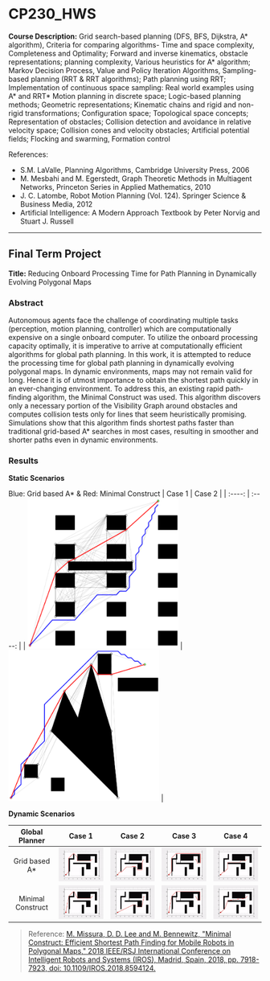 # CP230_HWS

**Course Description:** Grid search-based planning (DFS, BFS, Dijkstra, A* algorithm), Criteria for comparing algorithms- Time and space complexity, Completeness and Optimality; Forward and inverse kinematics, obstacle representations; planning complexity, Various heuristics for A* algorithm; Markov Decision Process, Value and Policy Iteration Algorithms, Sampling-based planning (RRT & RRT algorithms); Path planning using RRT; Implementation of continuous space sampling: Real world examples using A* and RRT* Motion planning in discrete space; Logic-based planning methods; Geometric representations; Kinematic chains and rigid and non-rigid transformations; Configuration space; Topological space concepts; Representation of obstacles; Collision detection and avoidance in relative velocity space; Collision cones and velocity obstacles; Artificial potential fields; Flocking and swarming, Formation control

References:
  - S.M. LaValle, Planning Algorithms, Cambridge University Press, 2006
  - M. Mesbahi and M. Egerstedt, Graph Theoretic Methods in Multiagent Networks, Princeton Series in Applied Mathematics, 2010
  - J. C. Latombe, Robot Motion Planning (Vol. 124). Springer Science & Business Media, 2012
  - Artificial Intelligence: A Modern Approach Textbook by Peter Norvig and Stuart J. Russell

---

## Final Term Project

**Title:** Reducing Onboard Processing Time for Path Planning in Dynamically Evolving Polygonal Maps

### Abstract
Autonomous agents face the challenge of coordinating multiple tasks (perception, motion planning, controller) which are computationally expensive on a single onboard computer. To utilize the onboard processing capacity optimally, it is imperative to arrive at computationally efficient algorithms for global path planning. In this work, it is attempted to reduce the processing time for global path planning in dynamically evolving polygonal maps. In dynamic environments, maps may not remain valid for long. Hence it is of utmost importance to obtain the shortest path quickly in an ever-changing environment. To address this, an existing rapid path-finding algorithm, the Minimal Construct was used. This algorithm discovers only a necessary portion of the Visibility Graph around obstacles and computes collision tests only for lines that seem heuristically promising. Simulations show that this algorithm finds shortest paths faster than traditional grid-based A* searches in most cases, resulting in smoother and shorter paths even in dynamic environments.

### Results

**Static Scenarios**

Blue: Grid based A* & Red: Minimal Construct
| Case 1 | Case 2 |
| :----: | :----: |
| <img src="./Minimal%20Construct/results/intro.png" width=300 height=300> | <img src="./Minimal%20Construct/results/results1.png" width=300 height=300> |

**Dynamic Scenarios**

|  Global Planner   | Case 1 | Case 2 | Case 3 | Case 4 |
| :---------------: | :----: | :----: | :----: | :----: |
|   Grid based A*   | <img src="./Minimal%20Construct/results/image19.gif" width=250> | <img src="./Minimal%20Construct/results/image21.gif" width=250> | <img src="./Minimal%20Construct/results/image23.gif" width=250> | <img src="./Minimal%20Construct/results/image26.gif" width=250> |
| Minimal Construct | <img src="./Minimal%20Construct/results/image20.gif" width=250> | <img src="./Minimal%20Construct/results/image22.gif" width=250> | <img src="./Minimal%20Construct/results/image24.gif" width=250> | <img src="./Minimal%20Construct/results/image25.gif" width=250> |

<!-- |                       Grid based A*                             |                         Minimal Construct                       |
| --------------------------------------------------------------- | --------------------------------------------------------------- |
| <img src="./Minimal%20Construct/results/image19.gif" width=250> | <img src="./Minimal%20Construct/results/image20.gif" width=250> |
| <img src="./Minimal%20Construct/results/image21.gif" width=250> | <img src="./Minimal%20Construct/results/image21.gif" width=250> |
| <img src="./Minimal%20Construct/results/image22.gif" width=250> | <img src="./Minimal%20Construct/results/image23.gif" width=250> |
| <img src="./Minimal%20Construct/results/image24.gif" width=250> | <img src="./Minimal%20Construct/results/image25.gif" width=250> | -->

> Reference: [M. Missura, D. D. Lee and M. Bennewitz, "Minimal Construct: Efficient Shortest Path Finding for Mobile Robots in Polygonal Maps," 2018 IEEE/RSJ International Conference on Intelligent Robots and Systems (IROS), Madrid, Spain, 2018, pp. 7918-7923, doi: 10.1109/IROS.2018.8594124.](https://doi.org/10.1109/IROS.2018.8594124)
